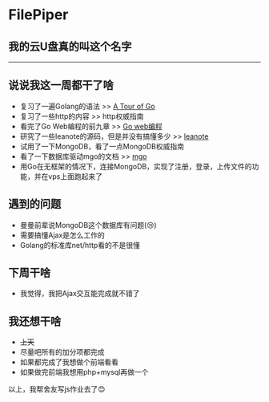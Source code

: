 # FilePiper

## 我的云U盘真的叫这个名字
***

## 说说我这一周都干了啥
* 复习了一遍Golang的语法 >> [A Tour of Go](https://tour.golang.org/welcome/1)
* 复习了一些http的内容 >> http权威指南
* 看完了Go Web编程的前九章 >> [Go web编程](https://github.com/astaxie/build-web-application-with-golang)
* 研究了一些leanote的源码，但是并没有搞懂多少 >> [leanote](https://github.com/leanote/leanote)
* 试用了一下MongoDB，看了一点MongoDB权威指南
* 看了一下数据库驱动mgo的文档 >> [mgo](http://labix.org/mgo)
* 用Go在无框架的情况下，连接MongoDB，实现了注册，登录，上传文件的功能，并在vps上面跑起来了

## 遇到的问题
* 曼曼前辈说MongoDB这个数据库有问题(😢)
* 需要搞懂Ajax是怎么工作的
* Golang的标准库net/http看的不是很懂

## 下周干啥
* 我觉得，我把Ajax交互能完成就不错了

## 我还想干啥
* ~~上天~~
* 尽量吧所有的加分项都完成
* 如果都完成了我想做个前端看看
* 如果做完前端我想用php+mysql再做一个
<p>
以上，我帮舍友写js作业去了😊